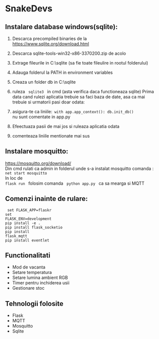 # SnakeDevs

## Instalare database windows(sqlite): <br/>
1. Descarca precompiled binaries de la https://www.sqlite.org/download.html
2. Descarca sqlite-tools-win32-x86-3370200.zip de acolo
3. Extrage fileurile in C:\sqlite (sa fie toate fileulire in rootul folderului)
4. Adauga folderul la PATH in environment variables
5. Creaza un folder db in C:\sqlite   
6. ruleza <code> sqlite3 </code> in cmd (asta verifica daca functioneaza sqlite)
Prima data cand rulezi aplicatia trebuie sa faci baza de date, asa ca mai trebuie si urmatorii pasi doar odata:
8. asigura-te ca liniile:<code>
   with app.app_context():
    db.init_db()
   </code>nu sunt comentate in app.py

9. Efeectuaza pasii de mai jos si ruleaza aplicatia odata
10. comenteaza liniile mentionate mai sus
   
## Instalare mosquitto:
https://mosquitto.org/download/ <br/>
Din cmd rulati ca admin in folderul unde s-a instalat mosquitto comanda : <code> net start mosquitto </code> <br/>
In loc de <code> flask run </code> folosim comanda <code> python app.py </code> ca sa mearga si MQTT  <br />

## Comenzi inainte de rulare: <br />
<code> set FLASK_APP=flaskr </code> <br />
<code>set FLASK_ENV=development </code><br />
<code>pip install -e . </code><br />
<code>pip install flask_socketio </code> <br />
<code>pip install flask_mqtt </code><br />
<code>pip install eventlet </code><br />

## Functionalitati
- Mod de vacanta
- Setare temperatura
- Setare lumina ambient RGB
- Timer pentru inchiderea usii
- Gestionare stoc

## Tehnologii folosite
- Flask
- MQTT
- Mosquitto
- Sqlite



